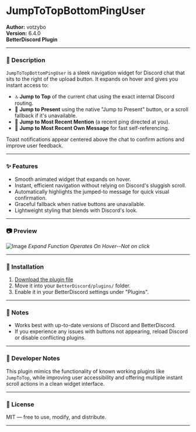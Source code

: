 # JumpToTopBottomPingUser

**Author:** votzybo  
**Version:** 6.4.0  
**BetterDiscord Plugin**

---

### 📌 Description

`JumpToTopBottomPingUser` is a sleek navigation widget for Discord chat that sits to the right of the upload button. It expands on hover and gives you instant access to:

- 🔝 **Jump to Top** of the current chat using the exact internal Discord routing.
- 🎯 **Jump to Present** using the native "Jump to Present" button, or a scroll fallback if it's unavailable.
- 🧠 **Jump to Most Recent Mention** (a recent ping directed at you).
- 👤 **Jump to Most Recent Own Message** for fast self-referencing.

Toast notifications appear centered above the chat to confirm actions and improve user feedback.

---

### ✨ Features

- Smooth animated widget that expands on hover.
- Instant, efficient navigation without relying on Discord's sluggish scroll.
- Automatically highlights the jumped-to message for quick visual confirmation.
- Graceful fallback when native buttons are unavailable.
- Lightweight styling that blends with Discord's look.

---

### 📷 Preview

![Image](https://github.com/user-attachments/assets/54bc75e9-d251-4a66-9bc9-e8da24c87ee4)
*Expand Function Operates On Hover--Not on click*

---

### 🔧 Installation

1. [Download the plugin file](https://raw.githubusercontent.com/votzybo/BetterDiscord-Plugins/main/JumpToTopBottomPingUser/JumpToTopBottomPingUser.plugin.js)
2. Move it into your `BetterDiscord/plugins/` folder.
3. Enable it in your BetterDiscord settings under "Plugins".

---

### 💬 Notes

- Works best with up-to-date versions of Discord and BetterDiscord.
- If you experience any issues with buttons not appearing, reload Discord or disable conflicting plugins.

---

### 🧠 Developer Notes

This plugin mimics the functionality of known working plugins like `JumpToTop`, while improving user accessibility and offering multiple instant scroll actions in a clean widget interface.

---

### 📜 License

MIT — free to use, modify, and distribute.

---

